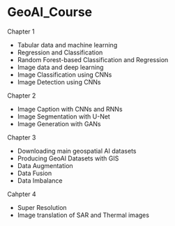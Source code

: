 # GeoAI_Course

Chapter 1
- Tabular data and machine learning
- Regression and Classification
- Random Forest-based Classification and Regression
- Image data and deep learning
- Image Classification using CNNs
- Image Detection using CNNs

Chapter 2
- Image Caption with CNNs and RNNs
- Image Segmentation with U-Net
- Image Generation with GANs

Chapter 3
- Downloading main geospatial AI datasets
- Producing GeoAI Datasets with GIS
- Data Augmentation
- Data Fusion
- Data Imbalance

Cahpter 4
- Super Resolution
- Image translation of SAR and Thermal images
